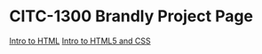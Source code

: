 # CITC-1300 Brandly Project Page

<a href="Intro_to_html/index.html" target="_blank">Intro to HTML</a>
<a href="Intro_to_HTML5_CSS/index.html" target="_blank">Intro to HTML5 and CSS</a>